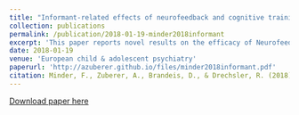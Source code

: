 ```yaml
---
title: "Informant‑related effects of neurofeedback and cognitive training in children with ADHD including a waiting control phase: a randomized‑controlled trial"
collection: publications
permalink: /publication/2018-01-19-minder2018informant
excerpt: 'This paper reports novel results on the efficacy of Neurofeedback and cognitive training in ADHD'
date: 2018-01-19
venue: 'European child & adolescent psychiatry'
paperurl: 'http://azuberer.github.io/files/minder2018informant.pdf'
citation: Minder, F., Zuberer, A., Brandeis, D., & Drechsler, R. (2018). Informant-related effects of neurofeedback and cognitive training in children with ADHD including a waiting control phase: a randomized-controlled trial. <i>European child & adolescent psychiatry</i>. 27(8), pp. 1055–1066. 
---
```


[Download paper here](http://azuberer.github.io/files/minder2018informant.pdf)


